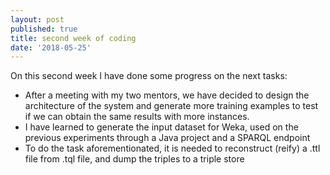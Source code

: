```yaml
---
layout: post
published: true
title: second week of coding
date: '2018-05-25'
---
```

On this second week I have done some progress on the next tasks:
* After a meeting with my two mentors, we have decided to design the architecture of the system and generate more training examples to test if we can obtain the same results with more instances.
* I have learned to generate the input dataset for Weka, used on the previous experiments through a Java project and a SPARQL endpoint
* To do the task aforementionated, it is needed to reconstruct (reify) a .ttl file from .tql file, and dump the triples to a triple store


